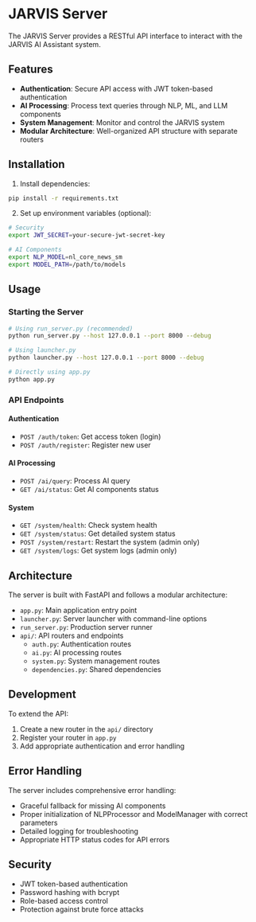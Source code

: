 # JARVIS Server

The JARVIS Server provides a RESTful API interface to interact with the JARVIS AI Assistant system.

## Features

- **Authentication**: Secure API access with JWT token-based authentication
- **AI Processing**: Process text queries through NLP, ML, and LLM components
- **System Management**: Monitor and control the JARVIS system
- **Modular Architecture**: Well-organized API structure with separate routers

## Installation

1. Install dependencies:

```bash
pip install -r requirements.txt
```

2. Set up environment variables (optional):

```bash
# Security
export JWT_SECRET=your-secure-jwt-secret-key

# AI Components
export NLP_MODEL=nl_core_news_sm
export MODEL_PATH=/path/to/models
```

## Usage

### Starting the Server

```bash
# Using run_server.py (recommended)
python run_server.py --host 127.0.0.1 --port 8000 --debug

# Using launcher.py
python launcher.py --host 127.0.0.1 --port 8000 --debug

# Directly using app.py
python app.py
```

### API Endpoints

#### Authentication

- `POST /auth/token`: Get access token (login)
- `POST /auth/register`: Register new user

#### AI Processing

- `POST /ai/query`: Process AI query
- `GET /ai/status`: Get AI components status

#### System

- `GET /system/health`: Check system health
- `GET /system/status`: Get detailed system status
- `POST /system/restart`: Restart the system (admin only)
- `GET /system/logs`: Get system logs (admin only)

## Architecture

The server is built with FastAPI and follows a modular architecture:

- `app.py`: Main application entry point
- `launcher.py`: Server launcher with command-line options
- `run_server.py`: Production server runner
- `api/`: API routers and endpoints
  - `auth.py`: Authentication routes
  - `ai.py`: AI processing routes
  - `system.py`: System management routes
  - `dependencies.py`: Shared dependencies

## Development

To extend the API:

1. Create a new router in the `api/` directory
2. Register your router in `app.py`
3. Add appropriate authentication and error handling

## Error Handling

The server includes comprehensive error handling:

- Graceful fallback for missing AI components
- Proper initialization of NLPProcessor and ModelManager with correct parameters
- Detailed logging for troubleshooting
- Appropriate HTTP status codes for API errors

## Security

- JWT token-based authentication
- Password hashing with bcrypt
- Role-based access control
- Protection against brute force attacks

